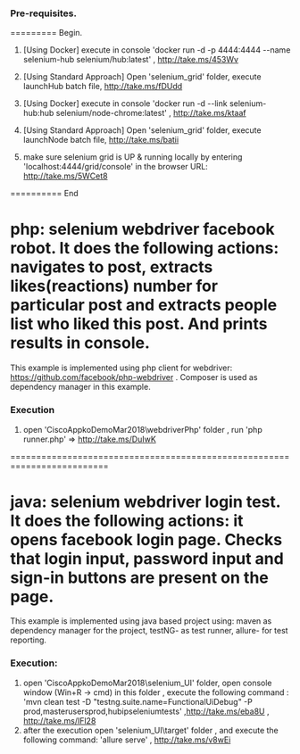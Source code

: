 ### Pre-requisites. 

========= Begin.

1) [Using Docker] execute in console 'docker run -d -p 4444:4444 --name selenium-hub selenium/hub:latest' ,  http://take.ms/453Wv

1) [Using Standard Approach]  Open 'selenium_grid'  folder, execute launchHub batch file, http://take.ms/fDUdd

2) [Using Docker] execute in console 'docker run -d --link selenium-hub:hub selenium/node-chrome:latest' , http://take.ms/ktaaf

2) [Using Standard Approach] Open 'selenium_grid'  folder, execute launchNode batch file, http://take.ms/batii  

3) make sure  selenium grid is UP & running locally by entering 'localhost:4444/grid/console'
in the browser URL:  http://take.ms/5WCet8  

========== End


# php: selenium webdriver facebook robot. It does the following actions: navigates to post, extracts likes(reactions) number for particular post and extracts people list who liked this post. And prints results in console.

This example is implemented using php client for webdriver: https://github.com/facebook/php-webdriver . 
Composer is used as dependency manager in this example. 


### Execution

1)  open 'CiscoAppkoDemoMar2018\webdriverPhp'  folder , run    'php runner.php' => http://take.ms/DuIwK 


=========================================================================


# java: selenium webdriver login test. It does the following actions: it opens facebook login page. Checks that login input, password input and sign-in buttons are present on the page.

This example is implemented using java based project using: maven as dependency manager for the project, testNG- as test runner, 
allure- for test reporting. 

### Execution: 

1) open 'CiscoAppkoDemoMar2018\selenium_UI' folder,  open console window (Win+R -> cmd) in this folder  ,
execute the following command :   'mvn clean test -D "testng.suite.name=FunctionalUiDebug"  -P prod,masterusersprod,hubipseleniumtests'   ,http://take.ms/eba8U ,  http://take.ms/IFl28
2) after the execution open 'selenium_UI\target' folder , and execute the following command:  'allure serve'  , http://take.ms/v8wEi  

